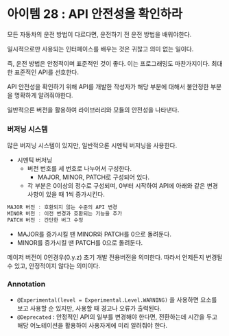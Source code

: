 # 아이템 28 : API 안전성을 확인하라

모든 자동차의 운전 방법이 다르다면, 운전하기 전 운전 방법을 배워야한다.

일시적으로만 사용되는 인터페이스를 배우는 것은 귀찮고 의미 없는 일이다.

즉, 운전 방법은 안정적이며 표준적인 것이 좋다. 이는 프로그래밍도 마찬가지이다. 최대한 표준적인 API를 선호한다.

API 안전성을 확인하기 위해 API를 개발한 작성자가 해당 부분에 대해서 불안정한 부분을 명확하게 알려줘야한다.

일반적으론 버전을 활용하여 라이브러리와 모듈의 안전성을 나타낸다.

### 버저닝 시스템

많은 버저닝 시스템이 있지만, 일반적으론 시멘틱 버저닝을 사용한다.

- 시멘틱 버저닝
    - 버전 번호를 세 번호로 나누어서 구성한다.
        - MAJOR, MINOR, PATCH로 구성되어 있다.
    - 각 부분은 0이상의 정수로 구성되며, 0부터 시작하여 API에 아래와 같은 변경사항이 있을 때 1씩 증가시킨다.

```kotlin
MAJOR 버전 : 호환되지 않는 수준의 API 변경
MINOR 버전 : 이전 변경과 호환되는 기능을 추가
PATCH 버전 : 간단한 버그 수정
```

- MAJOR를 증가시킬 땐 MINOR와 PATCH를 0으로 돌려둔다.
- MINOR를 증가시킬 땐 PATCH를 0으로 돌려둔다.

메이저 버전이 0인경우(0.y.z) 초기 개발 전용버전을 의미한다. 따라서 언제든지 변경될 수 있고, 안정적이지 않다는 의미이다.

### Annotation

- `@Experimental(level = Experimental.Level.WARNING)` 을 사용하면 요소를 보고 사용할 순 있지만, 사용할 때 경고나 오류가 출력된다.
- `@Deprecated` : 안정적인 API의 일부를 변경해야 한다면, 전환하는데 시간을 두고 해당 어노테이션을 활용하여 사용자게에 미리 알려줘야 한다.
